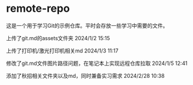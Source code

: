 # remote-repo
这是一个用于学习Git的示例仓库。平时会存放一些学习中需要的文件。

上传了git.md的assets文件夹 2024/1/2 15:15

上传了打印机/激光打印机相关md 2024/1/3 11:17

修改了git.md文件图片路径问题，在笔记本上实现远程仓库拉取 2024/1/5 12:41

添加了秋招相关文件夹以及md，同时兼备实习需求 2024/2/28 10:38
